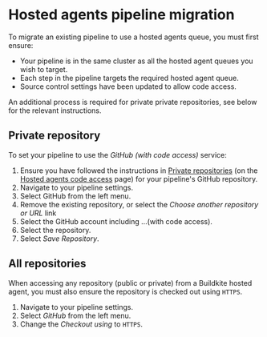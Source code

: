 # Hosted agents pipeline migration

To migrate an existing pipeline to use a hosted agents queue, you must first ensure:

- Your pipeline is in the same cluster as all the hosted agent queues you wish to target.
- Each step in the pipeline targets the required hosted agent queue.
- Source control settings have been updated to allow code access.

An additional process is required for private private repositories, see below for the relevant instructions.

## Private repository

To set your pipeline to use the _GitHub (with code access)_ service:

1. Ensure you have followed the instructions in [Private repositories](/docs/pipelines/hosted-agents/code-access#private-repositories) (on the [Hosted agents code access](/docs/pipelines/hosted-agents/code-access) page) for your pipeline's GitHub repository.
1. Navigate to your pipeline settings.
1. Select GitHub from the left menu.
1. Remove the existing repository, or select the _Choose another repository or URL_ link
1. Select the GitHub account including ...(with code access).
1. Select the repository.
1. Select _Save Repository_.

## All repositories

When accessing any repository (public or private) from a Buildkite hosted agent, you must also ensure the repository is checked out using `HTTPS`.

1. Navigate to your pipeline settings.
1. Select _GitHub_ from the left menu.
1. Change the _Checkout using_ to `HTTPS`.
